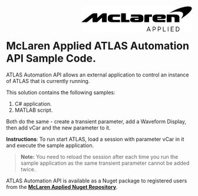 <img src="/images/malogo.png" width="300" align="right" /><br><br><br>

# McLaren Applied **ATLAS Automation API Sample Code**.

ATLAS Automation API allows an external application to control an instance of ATLAS that is currently running.

This solution contains the following samples: 
1. C# application. 
1. MATLAB script.

Both do the same - create a transient parameter, add a Waveform Display, then add vCar and the new parameter to it. 

**Instructions**: To run start ATLAS, load a session with parameter vCar in it and execute the sample application. 

>**Note:** You need to reload the session after each time you run the sample application as the same transient parameter cannot be added twice. 

ATLAS Automation API is available as a Nuget package to registered users from the **[McLaren Applied Nuget Repository](https://github.com/mat-docs/packages)**.
